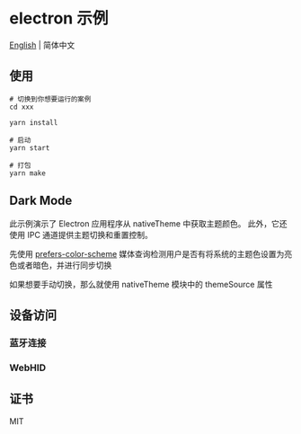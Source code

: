 # electron 示例

[English](./README.md) | 简体中文

## 使用

```shell
# 切换到你想要运行的案例
cd xxx

yarn install

# 启动
yarn start

# 打包
yarn make
```

## Dark Mode

此示例演示了 Electron 应用程序从 nativeTheme 中获取主题颜色。 此外，它还使用 IPC 通道提供主题切换和重置控制。

先使用 [prefers-color-scheme](https://developer.mozilla.org/zh-CN/docs/Web/CSS/@media/prefers-color-scheme) 媒体查询检测用户是否有将系统的主题色设置为亮色或者暗色，并进行同步切换

如果想要手动切换，那么就使用 nativeTheme 模块中的 themeSource 属性

## 设备访问

### 蓝牙连接

### WebHID

## 证书

MIT

